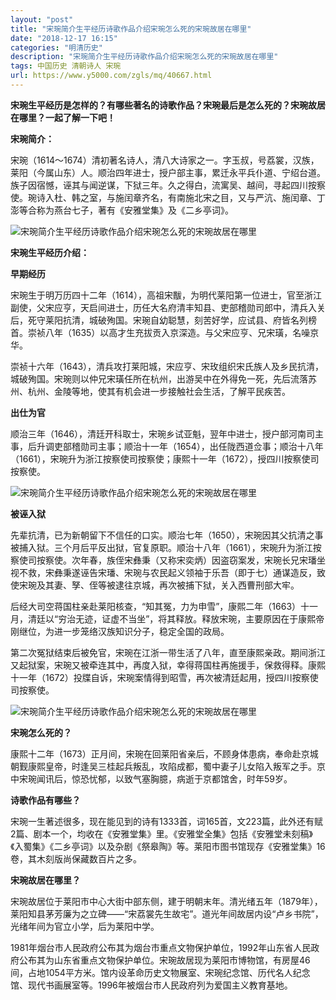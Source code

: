 ```yaml
---
layout: "post"
title: "宋琬简介生平经历诗歌作品介绍宋琬怎么死的宋琬故居在哪里"
date: "2018-12-17 16:15"
categories: "明清历史"
description: "宋琬简介生平经历诗歌作品介绍宋琬怎么死的宋琬故居在哪里"
tags: 中国历史 清朝诗人 宋琬
url: https://www.y5000.com/zgls/mq/40667.html
---
```






**宋琬生平经历是怎样的？有哪些著名的诗歌作品？宋琬最后是怎么死的？宋琬故居在哪里？一起了解一下吧！**

 **宋琬简介：**

宋琬（1614～1674）清初著名诗人，清八大诗家之一。字玉叔，号荔裳，汉族，莱阳（今属山东）人。顺治四年进士，授户部主事，累迁永平兵仆道、宁绍台道。族子因宿憾，诬其与闻逆谋，下狱三年。久之得白，流寓吴、越间，寻起四川按察使。琬诗入杜、韩之室，与施闰章齐名，有南施北宋之目，又与严沆、施闰章、丁澎等合称为燕台七子，著有《安雅堂集》及《二乡亭词》。

![宋琬简介生平经历诗歌作品介绍宋琬怎么死的宋琬故居在哪里](https://img.y5000.com/uploads/allimg/190128/e0bf50f8b86850d0a522d7460523af9d.jpg)

 **宋琬生平经历介绍：**

 **早期经历**

宋琬生于明万历四十二年（1614），高祖宋黻，为明代莱阳第一位进士，官至浙江副使，父宋应亨，天启间进士，历任大名府清丰知县、吏部稽勋司郎中，清兵入关后，死守莱阳抗清，城破殉国。宋琬自幼聪慧，刻苦好学，应试县、府皆名列榜首。崇祯八年（1635）以高才生充拔贡入京深造。与父宋应亨、兄宋璜，名噪京华。

崇祯十六年（1643），清兵攻打莱阳城，宋应亨、宋玫组织宋氏族人及乡民抗清，城破殉国。宋琬则以仲兄宋璜任所在杭州，出游吴中在外得免一死，先后流落苏州、杭州、金陵等地，使其有机会进一步接触社会生活，了解平民疾苦。

 **出仕为官**

顺治三年（1646），清廷开科取士，宋琬乡试亚魁，翌年中进士，授户部河南司主事，后升调吏部稽勋司主事；顺治十一年（1654），出任陇西道佥事；顺治十八年（1661），宋琬升为浙江按察使司按察使；康熙十一年（1672），授四川按察使司按察使。

![宋琬简介生平经历诗歌作品介绍宋琬怎么死的宋琬故居在哪里](https://img.y5000.com/uploads/allimg/190128/f96b3fde26a5445a85790ce9f1e91d9c.jpg)

 **被诬入狱**

先辈抗清，已为新朝留下不信任的口实。顺治七年（1650），宋琬因其父抗清之事被捕入狱。三个月后平反出狱，官复原职。顺治十八年（1661），宋琬升为浙江按察使司按察使。次年春，族侄宋彝秉（又称宋奕炳）因盗窃案发，宋琬长兄宋璠坐视不救，宋彝秉遂诬告宋璠、宋琬与农民起义领袖于乐吾（即于七）通谋造反，致使宋琬及其妻、孥、侄等被逮往京城，再次被捕下狱，关入西曹刑部大牢。

后经大司空蒋国柱亲赴莱阳核查，“知其冤，力为申雪”，康熙二年（1663）十一月，清廷以“穷治无迹，证虚不当坐”，将其释放。释放宋琬，主要原因在于康熙帝刚继位，为进一步笼络汉族知识分子，稳定全国的政局。

第二次冤狱结束后被免官，宋琬在江浙一带生活了八年，直至康熙亲政。期间浙江又起狱案，宋琬又被牵连其中，再度入狱，幸得蒋国柱再施援手，保救得释。康熙十一年（1672）投牒自诉，宋琬案情得到昭雪，再次被清廷起用，授四川按察使司按察使。

![宋琬简介生平经历诗歌作品介绍宋琬怎么死的宋琬故居在哪里](https://img.y5000.com/uploads/allimg/190128/98d367de2ba9593aee0e2bd929b16bc1.jpg)

 **宋琬怎么死的？**

康熙十二年（1673）正月间，宋琬在回莱阳省亲后，不顾身体患病，奉命赴京城朝觐康熙皇帝，时逢吴三桂起兵叛乱，攻陷成都，蜀中妻子儿女陷入叛军之手。京中宋琬闻讯后，惊恐忧郁，以致气塞胸臆，病逝于京都馆舍，时年59岁。  

 **诗歌作品有哪些？**

宋琬一生著述很多，现在能见到的诗有1333首，词165首，文223篇，此外还有赋2篇、剧本一个，均收在《安雅堂集》里。《安雅堂全集》包括《安雅堂未刻稿》《入蜀集》《二乡亭词》以及杂剧《祭皋陶》等。莱阳市图书馆现存《安雅堂集》16卷，其木刻版尚保藏数百片之多。  

 **宋琬故居在哪里？**

宋琬故居位于莱阳市中心大街中部东侧，建于明朝末年。清光绪五年（1879年），莱阳知县茅芳廉为之立碑——“宋荔裳先生故宅”。道光年间故居内设“卢乡书院”，光绪年间为官立小学，后为莱阳中学。

1981年烟台市人民政府公布其为烟台市重点文物保护单位，1992年山东省人民政府公布其为山东省重点文物保护单位。宋琬故居现为莱阳市博物馆，有房屋46间，占地1054平方米。馆内设革命历史文物展室、宋琬纪念馆、历代名人纪念馆、现代书画展室等。1996年被烟台市人民政府列为爱国主义教育基地。
